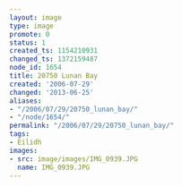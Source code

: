 ```yaml
---
layout: image
type: image
promote: 0
status: 1
created_ts: 1154210931
changed_ts: 1372159487
node_id: 1654
title: 20750 Lunan Bay
created: '2006-07-29'
changed: '2013-06-25'
aliases:
- "/2006/07/29/20750_lunan_bay/"
- "/node/1654/"
permalink: "/2006/07/29/20750_lunan_bay/"
tags:
- Eilidh
images:
- src: image/images/IMG_0939.JPG
  name: IMG_0939.JPG
---
```


